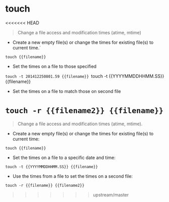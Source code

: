 # touch

<<<<<<< HEAD
> Change a file access and modification times (atime, mtime)

- Create a new empty file(s) or change the times for existing file(s) to current time.`

`touch {{filename}}`

- Set the times on a file to those specified 

`touch -t 201412250801.59 {{filename}}
`touch -t {{YYYYMMDDHHMM.SS}} {{filename}}

- Set the times on a file to match those on second file

`touch -r {{filename2}} {{filename}}`
=======
> Change a file access and modification times (atime, mtime).

- Create a new empty file(s) or change the times for existing file(s) to current time:

`touch {{filename}}`

- Set the times on a file to a specific date and time:

`touch -t {{YYYYMMDDHHMM.SS}} {{filename}}`

- Use the times from a file to set the times on a second file:

`touch -r {{filename}} {{filename2}}`
>>>>>>> upstream/master

